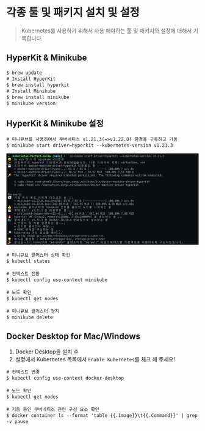 # 각종 툴 및 패키지 설치 및 설정
> Kubernetes를 사용하기 위해서 사용 해야하는 툴 및 패키지와 설정에 대해서 기록합니다.

## HyperKit & Minikube
```shell
$ brew update
# Install HyperKit
$ brew install hyperkit
# Install Minikube
$ brew install minikube
$ minikube version
```

## HyperKit & Minikube 설정
```shell
# 미니큐브를 사용하여서 쿠버네티스 v1.21.3(=>v1.22.0) 환경을 구축하고 기동
$ minikube start driver=hyperkit --kubernetes-version v1.21.3 
```
![Set-UP Minikube](./images/minikube-setup.png)

```shell
# 미니큐브 클러스터 상태 확인
$ kubectl status

# 컨텍스트 전환
$ kubectl config use-context minikube

# 노드 확인
$ kubectl get nodes

# 미니큐브 클러스터 정지
$ minikube delete
```

## Docker Desktop for Mac/Windows
1. Docker Desktop을 설치 후 
2. 설정에서 Kubernetes 목록에서 `Enable Kubernetes`를 체크 해 주세요!

```shell
# 컨텍스트 변경
$ kubectl config use-context docker-desktop

# 노드 확인
$ kubectl get nodes

# 기동 중인 쿠버네티스 관련 구성 요소 확인
$ docker container ls --format 'table {{.Image}}\t{{.Command}}' | grep -v pause
```